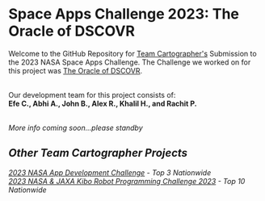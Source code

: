 # Space Apps Challenge 2023: The Oracle of DSCOVR
Welcome to the GitHub Repository for <a href="https://www.spaceappschallenge.org/2023/find-a-team/team-cartographer/?tab=details">Team Cartographer's</a> Submission to the 2023 NASA Space Apps Challenge. The Challenge we worked on for this project was <a href="https://www.spaceappschallenge.org/2023/challenges/develop-the-oracle-of-dscovr/">The Oracle of DSCOVR</a>.<br><br>

Our development team for this project consists of: <br>
<b>Efe C., Abhi A., John B., Alex R., Khalil H., and Rachit P. </b><br><br>

<i>More info coming soon...please standby</b>

## Other Team Cartographer Projects 
<a href="https://github.com/abhi-arya1/cartographerADC23">2023 NASA App Development Challenge</a> - Top 3 Nationwide<br>
<a href="https://github.com/abhi-arya1/Kibo-RPC">2023 NASA & JAXA Kibo Robot Programming Challenge 2023</a> - Top 10 Nationwide
